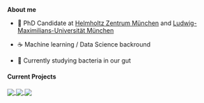 <p align="center">

<br />

**About me**

- 🧐 PhD Candidate at [Helmholtz Zentrum München](https://www.helmholtz-munich.de/helmholtz-zentrum-muenchen/index.html) and [Ludwig-Maximilians-Universität München](https://www.en.statistik.uni-muenchen.de/index.html)

- ☕ Machine learning / Data Science backround

- 🦠 Currently studying bacteria in our gut


<!-- <a href="https://github.com/Vlasovets/github-readme-stats"><img align="center" src="https://github-readme-stats.vercel.app/api?username=Vlasovets&count_private=true&show_icons=true&theme=buefy" alt="Oleg's github stats" /></a> -->
 
<a href="https://github-readme-stats.vercel.app/api/top-langs/?username=Vlasovets&hide=jupyter%20notebook&langs_count=7&layout=compact" /></a>




#### Current Projects

<a href="https://github.com/Vlasovets/GGLasso">
  <img align="center" src="https://github-readme-stats.vercel.app/api/pin/?username=Vlasovets&repo=GGLasso" />
</a>

<a href="https://github.com/Vlasovets/brain_challenge">
  <img align="center" src="https://github-readme-stats.vercel.app/api/pin/?username=Vlasovets&repo=brain_challenge" />
</a>

<a href="https://github.com/Vlasovets/Causal_Microbiome_Tutorial">
  <img align="center" src="https://github-readme-stats.vercel.app/api/pin/?username=Vlasovets&repo=Causal_Microbiome_Tutorial" />
</a>

<br />
<br />
